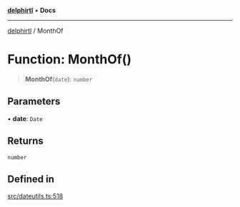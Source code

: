 [**delphirtl**](../README.md) • **Docs**

***

[delphirtl](../globals.md) / MonthOf

# Function: MonthOf()

> **MonthOf**(`date`): `number`

## Parameters

• **date**: `Date`

## Returns

`number`

## Defined in

[src/dateutils.ts:518](https://github.com/chuacw/delphirtl/blob/99d8c44e63124381b30b888cd4b51a7f5a9f03a2/src/dateutils.ts#L518)
